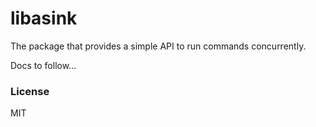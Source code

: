 # libasink

The package that provides a simple API to run commands concurrently.

Docs to follow...

### License

MIT